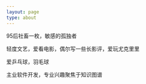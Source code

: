 ```yaml
---
layout: page
type: about
---
```


95后社畜一枚，敏感的孤独者

轻度文艺，爱看电影，偶尔写一些长影评，爱玩尤克里里

爱乒乓球，羽毛球

主业软件开发，专业兴趣聚焦于知识图谱